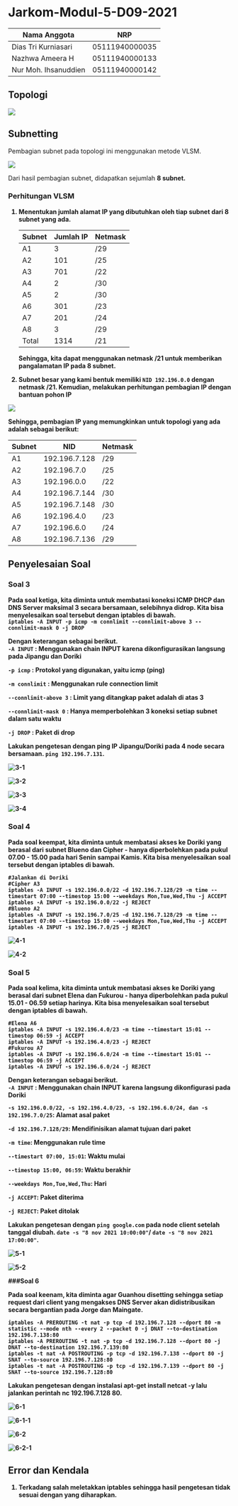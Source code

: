# Jarkom-Modul-5-D09-2021

Nama Anggota | NRP
------------------- | --------------		
Dias Tri Kurniasari | 05111940000035
Nazhwa Ameera H | 05111940000133
Nur Moh. Ihsanuddien | 05111940000142

## Topologi 

<img src="img/M05-0.0.png">


## Subnetting
Pembagian subnet pada topologi ini menggunakan metode VLSM.

<img src="img/M05-1.0.png">

Dari hasil pembagian subnet, didapatkan sejumlah <b>8 subnet<b>.

### Perhitungan VLSM
1. Menentukan jumlah alamat IP yang dibutuhkan oleh tiap subnet dari 8 subnet yang ada. 

    Subnet | Jumlah IP | Netmask
    -------| --------- | -------	
    A1 | 3 | /29
    A2 | 101 | /25
    A3 | 701 | /22
    A4 | 2 | /30
    A5 | 2 | /30
    A6 | 301 | /23
    A7 | 201 | /24
    A8 | 3 | /29
    Total | 1314 | /21

    Sehingga, kita dapat menggunakan netmask /21 untuk memberikan pangalamatan IP pada 8 subnet.

2. Subnet besar yang kami bentuk memiliki `NID 192.196.0.0` dengan netmask /21. Kemudian, melakukan perhitungan pembagian IP dengan bantuan pohon IP

<img src="img/M05-1.1.png">

Sehingga, pembagian IP yang memungkinkan untuk topologi yang ada adalah sebagai berikut:

Subnet | NID | Netmask
-------| --- | -------
A1 | 192.196.7.128 | /29
A2 | 192.196.7.0 | /25
A3 | 192.196.0.0 | /22
A4 | 192.196.7.144 | /30
A5 | 192.196.7.148 | /30
A6 | 192.196.4.0 | /23
A7 | 192.196.6.0 | /24
A8 | 192.196.7.136 | /29

## Penyelesaian Soal  
### Soal 3  

Pada soal ketiga, kita diminta untuk membatasi  koneksi ICMP DHCP dan DNS Server maksimal 3 secara bersamaan, selebihnya didrop. Kita bisa menyelesaikan soal tersebut dengan iptables di bawah.  
`iptables -A INPUT -p icmp -m connlimit --connlimit-above 3 --connlimit-mask 0 -j DROP`  
  
Dengan keterangan sebagai berikut.  
`-A INPUT` : Menggunakan chain INPUT karena dikonfigurasikan langsung pada Jipangu dan Doriki  

`-p icmp` : Protokol yang digunakan, yaitu icmp (ping)  

`-m connlimit` : Menggunakan rule connection limit  

`--connlimit-above 3` : Limit yang ditangkap paket adalah di atas 3  

`--connlimit-mask 0` : Hanya memperbolehkan 3 koneksi setiap subnet dalam satu waktu  

`-j DROP` : Paket di drop   

  
Lakukan pengetesan dengan ping IP Jipangu/Doriki pada 4 node secara bersamaan. `ping 192.196.7.131`.  
  
![3-1](https://user-images.githubusercontent.com/68385532/145676938-e930c8f8-72f4-44cd-b1b0-d61dd0146e57.PNG)  

![3-2](https://user-images.githubusercontent.com/68385532/145676940-d2725e45-d026-4dd7-819f-12321a4826a3.PNG)  

![3-3](https://user-images.githubusercontent.com/68385532/145676941-fdae190a-2c7d-4aaf-8d45-0f3ea82ff2ab.PNG)  

![3-4](https://user-images.githubusercontent.com/68385532/145676943-a786c10d-c681-41ce-afdb-cc4d3e7f4553.PNG)  


### Soal 4  

Pada soal keempat, kita diminta untuk membatasi akses ke Doriki yang berasal dari subnet Blueno dan Cipher - hanya diperbolehkan pada pukul 07.00 - 15.00 pada hari Senin sampai Kamis.  Kita bisa menyelesaikan soal tersebut dengan iptables di bawah.  
```
#Jalankan di Doriki
#Cipher A3
iptables -A INPUT -s 192.196.0.0/22 -d 192.196.7.128/29 -m time --timestart 07:00 --timestop 15:00 --weekdays Mon,Tue,Wed,Thu -j ACCEPT
iptables -A INPUT -s 192.196.0.0/22 -j REJECT
#Blueno A2
iptables -A INPUT -s 192.196.7.0/25 -d 192.196.7.128/29 -m time --timestart 07:00 --timestop 15:00 --weekdays Mon,Tue,Wed,Thu -j ACCEPT
iptables -A INPUT -s 192.196.7.0/25 -j REJECT
```
  
![4-1](https://user-images.githubusercontent.com/68385532/145676945-3b3ca6b0-febd-49e0-b2a5-260ff4174fe6.PNG)  

![4-2](https://user-images.githubusercontent.com/68385532/145676947-0f28bce4-539a-4b7c-874d-b63ec84573b9.PNG)  

### Soal 5  

Pada soal kelima, kita diminta untuk membatasi akses ke Doriki yang berasal dari subnet Elena dan Fukurou - hanya diperbolehkan pada pukul 15.01 - 06.59 setiap harinya.  Kita bisa menyelesaikan soal tersebut dengan iptables di bawah.  
```
#Elena A6
iptables -A INPUT -s 192.196.4.0/23 -m time --timestart 15:01 --timestop 06:59 -j ACCEPT
iptables -A INPUT -s 192.196.4.0/23 -j REJECT
#Fukurou A7
iptables -A INPUT -s 192.196.6.0/24 -m time --timestart 15:01 --timestop 06:59 -j ACCEPT
iptables -A INPUT -s 192.196.6.0/24 -j REJECT
```
  
Dengan keterangan sebagai berikut.  
`-A INPUT` : Menggunakan chain INPUT karena langsung dikonfigurasi pada Doriki  

`-s 192.196.0.0/22, -s 192.196.4.0/23, -s 192.196.6.0/24, dan -s 192.196.7.0/25`: Alamat asal paket  

`-d 192.196.7.128/29`: Mendifinisikan alamat tujuan dari paket  

`-m time`: Menggunakan rule time  

`--timestart 07:00, 15:01`: Waktu mulai  

`--timestop 15:00, 06:59`: Waktu berakhir  

`--weekdays Mon,Tue,Wed,Thu`: Hari  

`-j ACCEPT`: Paket diterima  

`-j REJECT`: Paket ditolak    

  
Lakukan pengetesan dengan `ping google.com` pada node client setelah tanggal diubah. `date -s "8 nov 2021 10:00:00"`/ `date -s "8 nov 2021 17:00:00"`.  
  
![5-1](https://user-images.githubusercontent.com/68385532/145676949-ca57e5f0-c625-41ae-9435-bd019e453b52.PNG)  

![5-2](https://user-images.githubusercontent.com/68385532/145676950-80a7994a-3a55-413d-a891-009d948c07ad.PNG)  


###Soal 6  

Pada soal keenam, kita diminta agar Guanhou disetting sehingga setiap request dari client yang mengakses DNS Server akan didistribusikan secara bergantian pada Jorge dan Maingate.  
```
iptables -A PREROUTING -t nat -p tcp -d 192.196.7.128 --dport 80 -m statistic --mode nth --every 2 --packet 0 -j DNAT --to-destination  192.196.7.138:80
iptables -A PREROUTING -t nat -p tcp -d 192.196.7.128 --dport 80 -j DNAT --to-destination 192.196.7.139:80
iptables -t nat -A POSTROUTING -p tcp -d 192.196.7.138 --dport 80 -j SNAT --to-source 192.196.7.128:80
iptables -t nat -A POSTROUTING -p tcp -d 192.196.7.139 --dport 80 -j SNAT --to-source 192.196.7.128:80
```   
   
Lakukan pengetesan dengan instalasi apt-get install netcat -y lalu jalankan perintah nc 192.196.7.128 80.  

![6-1](https://user-images.githubusercontent.com/68385532/145676953-26d4ce3c-7795-44d7-b1b3-4b5024572c0f.PNG)  

![6-1-1](https://user-images.githubusercontent.com/68385532/145676955-c23c2298-8247-4adc-b083-2a8c97673653.PNG)  

![6-2](https://user-images.githubusercontent.com/68385532/145676957-d1e88e55-1a29-4ded-8f83-25ac0be16f4e.PNG)  

![6-2-1](https://user-images.githubusercontent.com/68385532/145676958-5bf97552-9b0e-410c-891a-7c30aba709ad.PNG)  

## Error dan Kendala
1. Terkadang salah meletakkan iptables sehingga hasil pengetesan tidak sesuai dengan yang diharapkan.